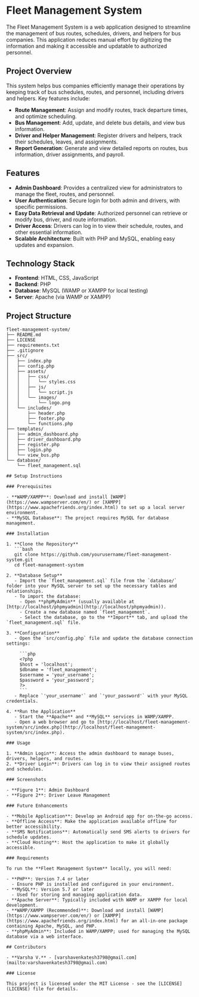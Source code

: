 # Fleet Management System

The Fleet Management System is a web application designed to streamline the management of bus routes, schedules, drivers, and helpers for bus companies. This application reduces manual effort by digitizing the information and making it accessible and updatable to authorized personnel.

## Project Overview

This system helps bus companies efficiently manage their operations by keeping track of bus schedules, routes, and personnel, including drivers and helpers. Key features include:

- **Route Management**: Assign and modify routes, track departure times, and optimize scheduling.
- **Bus Management**: Add, update, and delete bus details, and view bus information.
- **Driver and Helper Management**: Register drivers and helpers, track their schedules, leaves, and assignments.
- **Report Generation**: Generate and view detailed reports on routes, bus information, driver assignments, and payroll.

## Features

- **Admin Dashboard**: Provides a centralized view for administrators to manage the fleet, routes, and personnel.
- **User Authentication**: Secure login for both admin and drivers, with specific permissions.
- **Easy Data Retrieval and Update**: Authorized personnel can retrieve or modify bus, driver, and route information.
- **Driver Access**: Drivers can log in to view their schedule, routes, and other essential information.
- **Scalable Architecture**: Built with PHP and MySQL, enabling easy updates and expansion.

## Technology Stack

- **Frontend**: HTML, CSS, JavaScript
- **Backend**: PHP
- **Database**: MySQL (WAMP or XAMPP for local testing)
- **Server**: Apache (via WAMP or XAMPP)

## Project Structure

```plaintext
fleet-management-system/
├── README.md
├── LICENSE
├── requirements.txt
├── .gitignore
├── src/
│   ├── index.php
│   ├── config.php
│   ├── assets/
│   │   ├── css/
│   │   │   └── styles.css
│   │   ├── js/
│   │   │   └── script.js
│   │   └── images/
│   │       └── logo.png
│   └── includes/
│       ├── header.php
│       ├── footer.php
│       └── functions.php
├── templates/
│   ├── admin_dashboard.php
│   ├── driver_dashboard.php
│   ├── register.php
│   ├── login.php
│   └── view_bus.php
└── database/
    └── fleet_management.sql

## Setup Instructions

### Prerequisites

- **WAMP/XAMPP**: Download and install [WAMP](https://www.wampserver.com/en/) or [XAMPP](https://www.apachefriends.org/index.html) to set up a local server environment.
- **MySQL Database**: The project requires MySQL for database management.

### Installation

1. **Clone the Repository**
   ```bash
   git clone https://github.com/yourusername/fleet-management-system.git
   cd fleet-management-system

2. **Database Setup**
   - Import the `fleet_management.sql` file from the `database/` folder into your MySQL server to set up the necessary tables and relationships.
   - To import the database:
     - Open **phpMyAdmin** (usually available at [http://localhost/phpmyadmin](http://localhost/phpmyadmin)).
     - Create a new database named `fleet_management`.
     - Select the database, go to the **Import** tab, and upload the `fleet_management.sql` file.

3. **Configuration**
   - Open the `src/config.php` file and update the database connection settings:

     ```php
     <?php
     $host = 'localhost';
     $dbname = 'fleet_management';
     $username = 'your_username';
     $password = 'your_password';
     ?>
     ```
   - Replace `'your_username'` and `'your_password'` with your MySQL credentials.

4. **Run the Application**
   - Start the **Apache** and **MySQL** services in WAMP/XAMPP.
   - Open a web browser and go to [http://localhost/fleet-management-system/src/index.php](http://localhost/fleet-management-system/src/index.php).

### Usage

1. **Admin Login**: Access the admin dashboard to manage buses, drivers, helpers, and routes.
2. **Driver Login**: Drivers can log in to view their assigned routes and schedules.

### Screenshots

- **Figure 1**: Admin Dashboard
- **Figure 2**: Driver Leave Management

### Future Enhancements

- **Mobile Application**: Develop an Android app for on-the-go access.
- **Offline Access**: Make the application available offline for better accessibility.
- **SMS Notifications**: Automatically send SMS alerts to drivers for schedule updates.
- **Cloud Hosting**: Host the application to make it globally accessible. 

### Requirements

To run the **Fleet Management System** locally, you will need:

- **PHP**: Version 7.4 or later  
  - Ensure PHP is installed and configured in your environment.
- **MySQL**: Version 5.7 or later  
  - Used for storing and managing application data.
- **Apache Server**: Typically included with WAMP or XAMPP for local development.
- **WAMP/XAMPP (Recommended)**: Download and install [WAMP](https://www.wampserver.com/en/) or [XAMPP](https://www.apachefriends.org/index.html) for an all-in-one package containing Apache, MySQL, and PHP.
- **phpMyAdmin**: Included in WAMP/XAMPP; used for managing the MySQL database via a web interface.

## Contributors

- **Varsha V.** - [varshavenkatesh3798@gmail.com](mailto:varshavenkatesh3798@gmail.com)

### License

This project is licensed under the MIT License - see the [LICENSE](LICENSE) file for details.

